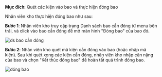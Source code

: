 **Mục đích**: Quét các kiện vào bao và thực hiện đóng bao

Nhân viên kho thực hiện đóng bao như sau:

**Bước 1**: Nhân viên kho truy cập trang Danh sách bao cần đóng từ menu bên trái, và click vào bao cần đóng để mở màn hình "Đóng bao" của bao đó.

![ds bao cần đóng](https://user-images.githubusercontent.com/75357871/101130587-4d6c2900-3636-11eb-85dc-66968e30b642.png)

**Bước 2**: Nhân viên kho quét mã kiện cần đóng vào bao (hoặc nhập mã kiện). Sau khi quét xong các kiện cần đóng, nhân viên kho nhập cân nặng của bao và chọn "Kết thúc đóng bao" để hoàn tất quá trình đóng bao.

![đóng bao](https://user-images.githubusercontent.com/75357871/101131085-4bef3080-3637-11eb-8edd-37b87f6801d3.png)

